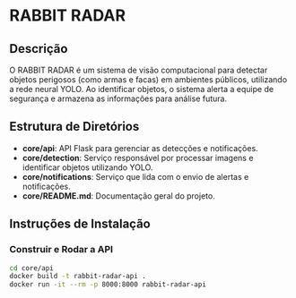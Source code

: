 # RABBIT RADAR

## Descrição
O RABBIT RADAR é um sistema de visão computacional para detectar objetos perigosos (como armas e facas) em ambientes públicos, utilizando a rede neural YOLO. Ao identificar objetos, o sistema alerta a equipe de segurança e armazena as informações para análise futura.

## Estrutura de Diretórios
- **core/api**: API Flask para gerenciar as detecções e notificações.
- **core/detection**: Serviço responsável por processar imagens e identificar objetos utilizando YOLO.
- **core/notifications**: Serviço que lida com o envio de alertas e notificações.
- **core/README.md**: Documentação geral do projeto.

## Instruções de Instalação

### Construir e Rodar a API
```bash
cd core/api
docker build -t rabbit-radar-api .
docker run -it --rm -p 8000:8000 rabbit-radar-api
